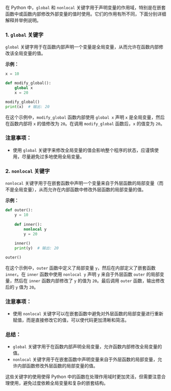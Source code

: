 在 Python 中，`global` 和 `nonlocal` 关键字用于声明变量的作用域，特别是在嵌套函数中或函数内部修改外部变量的值时使用。它们的作用有所不同，下面分别详细解释并举例说明。

### 1. `global` 关键字

`global` 关键字用于在函数内部声明一个变量是全局变量，从而允许在函数内部修改该全局变量的值。

**示例：**

```python
x = 10

def modify_global():
    global x
    x = 20

modify_global()
print(x)  # 输出: 20
```

在这个示例中，`modify_global` 函数内部使用 `global x` 声明 `x` 是全局变量，然后在函数内部将 `x` 的值修改为 `20`。在调用 `modify_global` 函数后，`x` 的值变为 `20`。

### 注意事项：

- 使用 `global` 关键字来修改全局变量的值会影响整个程序的状态，应谨慎使用，尽量避免过多地使用全局变量。

### 2. `nonlocal` 关键字

`nonlocal` 关键字用于在嵌套函数中声明一个变量来自于外层函数的局部变量（而不是全局变量），从而允许在内部函数中修改外层函数的局部变量的值。

**示例：**

```python
def outer():
    y = 10
    
    def inner():
        nonlocal y
        y = 20
    
    inner()
    print(y)  # 输出: 20

outer()
```

在这个示例中，`outer` 函数中定义了局部变量 `y`，然后在内部定义了嵌套函数 `inner`。在 `inner` 函数中使用 `nonlocal y` 声明 `y` 来自于外层函数 `outer` 的局部变量，然后在 `inner` 函数内部修改了 `y` 的值为 `20`。最后调用 `outer` 函数，输出修改后的 `y` 值为 `20`。

### 注意事项：

- 使用 `nonlocal` 关键字可以在嵌套函数中避免对外层函数的局部变量进行重新赋值，而是直接修改它的值，可以使代码更加清晰和简洁。

### 总结：

- `global` 关键字用于在函数内部声明全局变量，允许函数内部修改全局变量的值。
- `nonlocal` 关键字用于在嵌套函数中声明变量来自于外层函数的局部变量，允许内部函数修改外层函数的局部变量的值。

这些关键字的使用使得 Python 中的函数在处理作用域时更加灵活，但需要注意合理使用，避免过度依赖全局变量和复杂的嵌套结构。